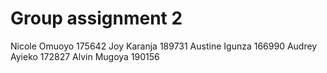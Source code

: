 # Group assignment 2
Nicole Omuoyo	175642
Joy Karanja	189731
Austine Igunza	166990
Audrey Ayieko	172827
Alvin Mugoya	190156
